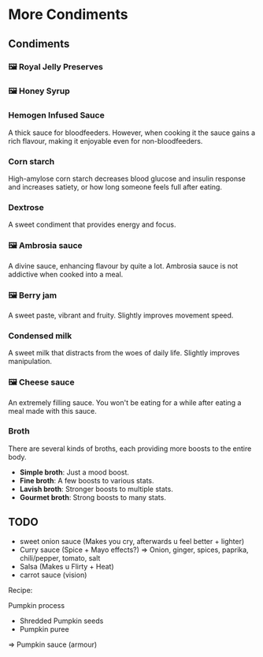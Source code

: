 # More Condiments

## Condiments

### 🖼 Royal Jelly Preserves

### 🖼 Honey Syrup

### Hemogen Infused Sauce

A thick sauce for bloodfeeders. However, when cooking it the sauce gains a rich flavour, making it enjoyable even for non-bloodfeeders.

### Corn starch

High-amylose corn starch decreases blood glucose and insulin response and increases satiety, or how long someone feels full after eating.

### Dextrose

A sweet condiment that provides energy and focus.

### 🖼 Ambrosia sauce

A divine sauce, enhancing flavour by quite a lot. Ambrosia sauce is not addictive when cooked into a meal.

### 🖼 Berry jam

A sweet paste, vibrant and fruity. Slightly improves movement speed.

### Condensed milk

A sweet milk that distracts from the woes of daily life. Slightly improves manipulation.

### 🖼 Cheese sauce

An extremely filling sauce. You won't be eating for a while after eating a meal made with this sauce.

### Broth

There are several kinds of broths, each providing more boosts to the entire body.

- **Simple broth**: Just a mood boost.
- **Fine broth**: A few boosts to various stats.
- **Lavish broth**: Stronger boosts to multiple stats.
- **Gourmet broth**: Strong boosts to many stats.

## TODO

- sweet onion sauce (Makes you cry, afterwards u feel better + lighter)
- Curry sauce (Spice + Mayo effects?) => Onion, ginger, spices, paprika, chili/pepper, tomato, salt
- Salsa (Makes u Flirty + Heat)
- carrot sauce (vision)

Recipe:

Pumpkin process

- Shredded Pumpkin seeds 
- Pumpkin puree 

=> Pumpkin sauce (armour)
